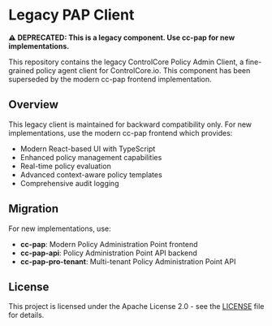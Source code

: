 # Legacy PAP Client

**⚠️ DEPRECATED: This is a legacy component. Use cc-pap for new implementations.**

This repository contains the legacy ControlCore Policy Admin Client, a fine-grained policy agent client for ControlCore.io. This component has been superseded by the modern cc-pap frontend implementation.

## Overview

This legacy client is maintained for backward compatibility only. For new implementations, use the modern cc-pap frontend which provides:

- Modern React-based UI with TypeScript
- Enhanced policy management capabilities
- Real-time policy evaluation
- Advanced context-aware policy templates
- Comprehensive audit logging

## Migration

For new implementations, use:

- **cc-pap**: Modern Policy Administration Point frontend
- **cc-pap-api**: Policy Administration Point API backend
- **cc-pap-pro-tenant**: Multi-tenant Policy Administration Point API

## License

This project is licensed under the Apache License 2.0 - see the [LICENSE](LICENSE) file for details.

